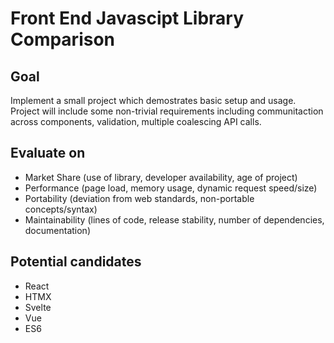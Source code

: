 # Front End Javascipt Library Comparison

## Goal
Implement a small project which demostrates basic setup and usage. Project will include some non-trivial 
requirements including communitaction across components, validation, multiple coalescing API calls. 

## Evaluate on
- Market Share (use of library, developer availability, age of project)
- Performance (page load, memory usage, dynamic request speed/size)
- Portability (deviation from web standards, non-portable concepts/syntax)
- Maintainability (lines of code, release stability, number of dependencies, documentation)

## Potential candidates
- React
- HTMX
- Svelte
- Vue
- ES6
